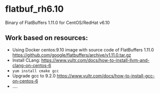 # flatbuf_rh6.10
Binary of FlatBuffers 1.11.0 for CentOS/RedHat v6.10

## Work based on resources:
* Using Docker centos:9.10 image with source code of FlatBuffers 1.11.0 https://github.com/google/flatbuffers/archive/v1.11.0.tar.gz
* Install CLang: https://www.vultr.com/docs/how-to-install-llvm-and-clang-on-centos-6
*  ```yum install cmake gcc```
* Upgrade gcc to 9.2.0 https://www.vultr.com/docs/how-to-install-gcc-on-centos-6
* ....
